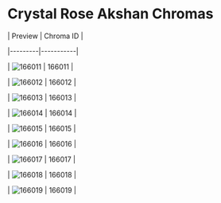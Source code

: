 # Crystal Rose Akshan Chromas


| Preview | Chroma ID |

|---------|-----------|

| ![166011](https://raw.communitydragon.org/latest/plugins/rcp-be-lol-game-data/global/default/v1/champion-chroma-images/166/166011.png) | 166011 |

| ![166012](https://raw.communitydragon.org/latest/plugins/rcp-be-lol-game-data/global/default/v1/champion-chroma-images/166/166012.png) | 166012 |

| ![166013](https://raw.communitydragon.org/latest/plugins/rcp-be-lol-game-data/global/default/v1/champion-chroma-images/166/166013.png) | 166013 |

| ![166014](https://raw.communitydragon.org/latest/plugins/rcp-be-lol-game-data/global/default/v1/champion-chroma-images/166/166014.png) | 166014 |

| ![166015](https://raw.communitydragon.org/latest/plugins/rcp-be-lol-game-data/global/default/v1/champion-chroma-images/166/166015.png) | 166015 |

| ![166016](https://raw.communitydragon.org/latest/plugins/rcp-be-lol-game-data/global/default/v1/champion-chroma-images/166/166016.png) | 166016 |

| ![166017](https://raw.communitydragon.org/latest/plugins/rcp-be-lol-game-data/global/default/v1/champion-chroma-images/166/166017.png) | 166017 |

| ![166018](https://raw.communitydragon.org/latest/plugins/rcp-be-lol-game-data/global/default/v1/champion-chroma-images/166/166018.png) | 166018 |

| ![166019](https://raw.communitydragon.org/latest/plugins/rcp-be-lol-game-data/global/default/v1/champion-chroma-images/166/166019.png) | 166019 |